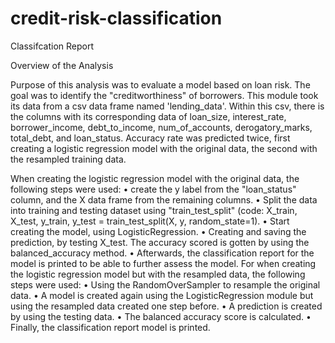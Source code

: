 # credit-risk-classification

Classifcation Report

Overview of the Analysis


Purpose of this analysis was to evaluate a model based on loan risk. The goal was to identify the "creditworthiness" of borrowers. This module took its data from a csv data frame named 'lending_data'. Within this csv, there is the columns with its corresponding data of loan_size, interest_rate, borrower_income, debt_to_income, num_of_accounts, derogatory_marks, total_debt, and loan_status. Accuracy rate was predicted twice, first creating a logistic regression model with the original data, the second with the resampled training data. 
    
When creating the logistic regression model with the original data, the following steps were used: 
•    create the y label from the "loan_status" column, and the X data frame from the remaining columns. 
•    Split the data into training and testing dataset using "train_test_split" (code: X_train, X_test, y_train, y_test = train_test_split(X, y, random_state=1). 
•    Start creating the model, using LogisticRegression. 
•    Creating and saving the prediction, by testing X_test. The accuracy scored is gotten by using the balanced_accuracy method. 
•    Afterwards, the classification report for the model is printed to be able to further assess the model. 
    For when creating the logistic regression model but with the resampled data, the following steps were used: 
•    Using the RandomOverSampler to resample the original data. 
•    A model is created again using the LogisticRegression module but using the resampled data created one step before. 
•    A prediction is created by using the testing data. 
•    The balanced accuracy score is calculated. 
•    Finally, the classification report model is printed. 
